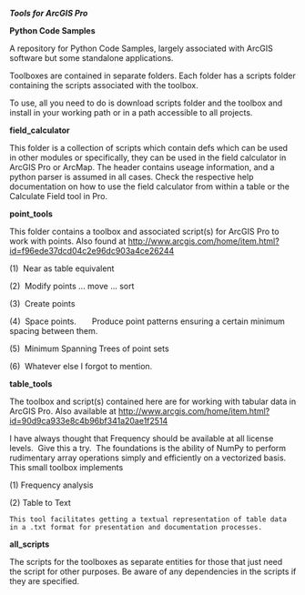 __***Tools for ArcGIS Pro***__


**Python Code Samples**

A repository for Python Code Samples, largely associated with ArcGIS software but some standalone applications.

Toolboxes are contained in separate folders.  Each folder has a scripts folder containing the scripts associated with the toolbox.

To use, all you need to do is download scripts folder and the toolbox and install in your working path or in a path accessible to all projects.


**field_calculator**

This folder is a collection of scripts which contain defs which can be used in other modules or specifically, they can be used in the field calculator in ArcGIS Pro or ArcMap.  The header contains useage information, and a python parser is assumed in all cases.  Check the respective help documentation on how to use the field calculator from within a table or the Calculate Field tool in Pro.


**point_tools**

This folder contains a toolbox and associated script(s) for ArcGIS Pro to work with points.  Also found at
http://www.arcgis.com/home/item.html?id=f96ede37dcd04c2e96dc903a4ce26244

(1)  Near as table equivalent

(2)  Modify points ... move ... sort

(3)  Create points

(4)  Space points.
      Produce point patterns ensuring a certain minimum spacing between them.

(5)  Minimum Spanning Trees of point sets

(6)  Whatever else I forgot to mention.

**table_tools**

The toolbox and script(s) contained here are for working with tabular data in ArcGIS Pro.  Also available at
http://www.arcgis.com/home/item.html?id=90d9ca933e8c4b96bf341a20ae1f2514

I have always thought that Frequency should be available at all license levels.  Give this a try.  The foundations is the ability of NumPy to perform rudimentary array operations simply and efficiently on a vectorized basis. This small toolbox implements

(1) Frequency analysis

(2) Table to Text

    This tool facilitates getting a textual representation of table data in a .txt format for presentation and documentation processes.

**all_scripts**

The scripts for the toolboxes as separate entities for those that just need the script for other purposes.  Be aware of any dependencies in the scripts if they are specified.

